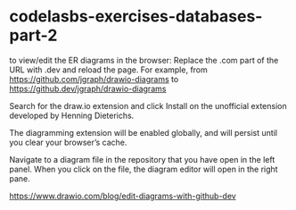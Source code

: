# codelasbs-exercises-databases-part-2

to view/edit the ER diagrams in the browser:
Replace the .com part of the URL with .dev and reload the page.
For example, from https://github.com/jgraph/drawio-diagrams to https://github.dev/jgraph/drawio-diagrams

Search for the draw.io extension and click Install on the unofficial extension developed by Henning Dieterichs.

The diagramming extension will be enabled globally, and will persist until you clear your browser’s cache.

Navigate to a diagram file in the repository that you have open in the left panel. When you click on the file, the diagram editor will open in the right pane.


https://www.drawio.com/blog/edit-diagrams-with-github-dev

